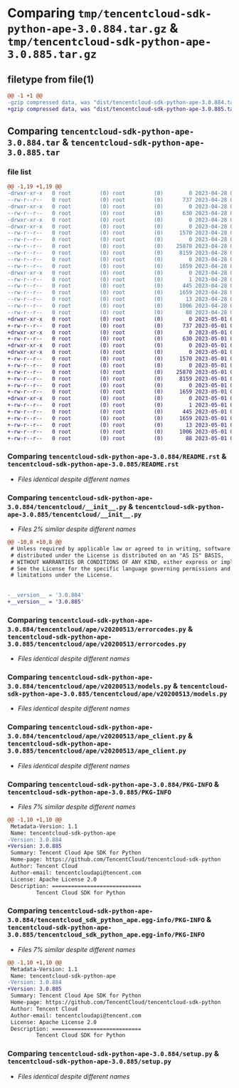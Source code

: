 # Comparing `tmp/tencentcloud-sdk-python-ape-3.0.884.tar.gz` & `tmp/tencentcloud-sdk-python-ape-3.0.885.tar.gz`

## filetype from file(1)

```diff
@@ -1 +1 @@
-gzip compressed data, was "dist/tencentcloud-sdk-python-ape-3.0.884.tar", last modified: Fri Apr 28 02:01:07 2023, max compression
+gzip compressed data, was "dist/tencentcloud-sdk-python-ape-3.0.885.tar", last modified: Mon May  1 00:24:07 2023, max compression
```

## Comparing `tencentcloud-sdk-python-ape-3.0.884.tar` & `tencentcloud-sdk-python-ape-3.0.885.tar`

### file list

```diff
@@ -1,19 +1,19 @@
-drwxr-xr-x   0 root         (0) root         (0)        0 2023-04-28 02:01:07.000000 tencentcloud-sdk-python-ape-3.0.884/
--rw-r--r--   0 root         (0) root         (0)      737 2023-04-28 02:01:06.000000 tencentcloud-sdk-python-ape-3.0.884/README.rst
-drwxr-xr-x   0 root         (0) root         (0)        0 2023-04-28 02:01:07.000000 tencentcloud-sdk-python-ape-3.0.884/tencentcloud/
--rw-r--r--   0 root         (0) root         (0)      630 2023-04-28 02:01:06.000000 tencentcloud-sdk-python-ape-3.0.884/tencentcloud/__init__.py
-drwxr-xr-x   0 root         (0) root         (0)        0 2023-04-28 02:01:07.000000 tencentcloud-sdk-python-ape-3.0.884/tencentcloud/ape/
-drwxr-xr-x   0 root         (0) root         (0)        0 2023-04-28 02:01:07.000000 tencentcloud-sdk-python-ape-3.0.884/tencentcloud/ape/v20200513/
--rw-r--r--   0 root         (0) root         (0)     1570 2023-04-28 02:01:06.000000 tencentcloud-sdk-python-ape-3.0.884/tencentcloud/ape/v20200513/errorcodes.py
--rw-r--r--   0 root         (0) root         (0)        0 2023-04-28 02:01:06.000000 tencentcloud-sdk-python-ape-3.0.884/tencentcloud/ape/v20200513/__init__.py
--rw-r--r--   0 root         (0) root         (0)    25870 2023-04-28 02:01:06.000000 tencentcloud-sdk-python-ape-3.0.884/tencentcloud/ape/v20200513/models.py
--rw-r--r--   0 root         (0) root         (0)     8159 2023-04-28 02:01:06.000000 tencentcloud-sdk-python-ape-3.0.884/tencentcloud/ape/v20200513/ape_client.py
--rw-r--r--   0 root         (0) root         (0)        0 2023-04-28 02:01:06.000000 tencentcloud-sdk-python-ape-3.0.884/tencentcloud/ape/__init__.py
--rw-r--r--   0 root         (0) root         (0)     1659 2023-04-28 02:01:07.000000 tencentcloud-sdk-python-ape-3.0.884/PKG-INFO
-drwxr-xr-x   0 root         (0) root         (0)        0 2023-04-28 02:01:07.000000 tencentcloud-sdk-python-ape-3.0.884/tencentcloud_sdk_python_ape.egg-info/
--rw-r--r--   0 root         (0) root         (0)        1 2023-04-28 02:01:07.000000 tencentcloud-sdk-python-ape-3.0.884/tencentcloud_sdk_python_ape.egg-info/dependency_links.txt
--rw-r--r--   0 root         (0) root         (0)      445 2023-04-28 02:01:07.000000 tencentcloud-sdk-python-ape-3.0.884/tencentcloud_sdk_python_ape.egg-info/SOURCES.txt
--rw-r--r--   0 root         (0) root         (0)     1659 2023-04-28 02:01:07.000000 tencentcloud-sdk-python-ape-3.0.884/tencentcloud_sdk_python_ape.egg-info/PKG-INFO
--rw-r--r--   0 root         (0) root         (0)       13 2023-04-28 02:01:07.000000 tencentcloud-sdk-python-ape-3.0.884/tencentcloud_sdk_python_ape.egg-info/top_level.txt
--rw-r--r--   0 root         (0) root         (0)     1006 2023-04-28 02:01:06.000000 tencentcloud-sdk-python-ape-3.0.884/setup.py
--rw-r--r--   0 root         (0) root         (0)       88 2023-04-28 02:01:07.000000 tencentcloud-sdk-python-ape-3.0.884/setup.cfg
+drwxr-xr-x   0 root         (0) root         (0)        0 2023-05-01 00:24:07.000000 tencentcloud-sdk-python-ape-3.0.885/
+-rw-r--r--   0 root         (0) root         (0)      737 2023-05-01 00:24:07.000000 tencentcloud-sdk-python-ape-3.0.885/README.rst
+drwxr-xr-x   0 root         (0) root         (0)        0 2023-05-01 00:24:07.000000 tencentcloud-sdk-python-ape-3.0.885/tencentcloud/
+-rw-r--r--   0 root         (0) root         (0)      630 2023-05-01 00:24:07.000000 tencentcloud-sdk-python-ape-3.0.885/tencentcloud/__init__.py
+drwxr-xr-x   0 root         (0) root         (0)        0 2023-05-01 00:24:07.000000 tencentcloud-sdk-python-ape-3.0.885/tencentcloud/ape/
+drwxr-xr-x   0 root         (0) root         (0)        0 2023-05-01 00:24:07.000000 tencentcloud-sdk-python-ape-3.0.885/tencentcloud/ape/v20200513/
+-rw-r--r--   0 root         (0) root         (0)     1570 2023-05-01 00:24:07.000000 tencentcloud-sdk-python-ape-3.0.885/tencentcloud/ape/v20200513/errorcodes.py
+-rw-r--r--   0 root         (0) root         (0)        0 2023-05-01 00:24:07.000000 tencentcloud-sdk-python-ape-3.0.885/tencentcloud/ape/v20200513/__init__.py
+-rw-r--r--   0 root         (0) root         (0)    25870 2023-05-01 00:24:07.000000 tencentcloud-sdk-python-ape-3.0.885/tencentcloud/ape/v20200513/models.py
+-rw-r--r--   0 root         (0) root         (0)     8159 2023-05-01 00:24:07.000000 tencentcloud-sdk-python-ape-3.0.885/tencentcloud/ape/v20200513/ape_client.py
+-rw-r--r--   0 root         (0) root         (0)        0 2023-05-01 00:24:07.000000 tencentcloud-sdk-python-ape-3.0.885/tencentcloud/ape/__init__.py
+-rw-r--r--   0 root         (0) root         (0)     1659 2023-05-01 00:24:07.000000 tencentcloud-sdk-python-ape-3.0.885/PKG-INFO
+drwxr-xr-x   0 root         (0) root         (0)        0 2023-05-01 00:24:07.000000 tencentcloud-sdk-python-ape-3.0.885/tencentcloud_sdk_python_ape.egg-info/
+-rw-r--r--   0 root         (0) root         (0)        1 2023-05-01 00:24:07.000000 tencentcloud-sdk-python-ape-3.0.885/tencentcloud_sdk_python_ape.egg-info/dependency_links.txt
+-rw-r--r--   0 root         (0) root         (0)      445 2023-05-01 00:24:07.000000 tencentcloud-sdk-python-ape-3.0.885/tencentcloud_sdk_python_ape.egg-info/SOURCES.txt
+-rw-r--r--   0 root         (0) root         (0)     1659 2023-05-01 00:24:07.000000 tencentcloud-sdk-python-ape-3.0.885/tencentcloud_sdk_python_ape.egg-info/PKG-INFO
+-rw-r--r--   0 root         (0) root         (0)       13 2023-05-01 00:24:07.000000 tencentcloud-sdk-python-ape-3.0.885/tencentcloud_sdk_python_ape.egg-info/top_level.txt
+-rw-r--r--   0 root         (0) root         (0)     1006 2023-05-01 00:24:07.000000 tencentcloud-sdk-python-ape-3.0.885/setup.py
+-rw-r--r--   0 root         (0) root         (0)       88 2023-05-01 00:24:07.000000 tencentcloud-sdk-python-ape-3.0.885/setup.cfg
```

### Comparing `tencentcloud-sdk-python-ape-3.0.884/README.rst` & `tencentcloud-sdk-python-ape-3.0.885/README.rst`

 * *Files identical despite different names*

### Comparing `tencentcloud-sdk-python-ape-3.0.884/tencentcloud/__init__.py` & `tencentcloud-sdk-python-ape-3.0.885/tencentcloud/__init__.py`

 * *Files 2% similar despite different names*

```diff
@@ -10,8 +10,8 @@
 # Unless required by applicable law or agreed to in writing, software
 # distributed under the License is distributed on an "AS IS" BASIS,
 # WITHOUT WARRANTIES OR CONDITIONS OF ANY KIND, either express or implied.
 # See the License for the specific language governing permissions and
 # limitations under the License.
 
 
-__version__ = '3.0.884'
+__version__ = '3.0.885'
```

### Comparing `tencentcloud-sdk-python-ape-3.0.884/tencentcloud/ape/v20200513/errorcodes.py` & `tencentcloud-sdk-python-ape-3.0.885/tencentcloud/ape/v20200513/errorcodes.py`

 * *Files identical despite different names*

### Comparing `tencentcloud-sdk-python-ape-3.0.884/tencentcloud/ape/v20200513/models.py` & `tencentcloud-sdk-python-ape-3.0.885/tencentcloud/ape/v20200513/models.py`

 * *Files identical despite different names*

### Comparing `tencentcloud-sdk-python-ape-3.0.884/tencentcloud/ape/v20200513/ape_client.py` & `tencentcloud-sdk-python-ape-3.0.885/tencentcloud/ape/v20200513/ape_client.py`

 * *Files identical despite different names*

### Comparing `tencentcloud-sdk-python-ape-3.0.884/PKG-INFO` & `tencentcloud-sdk-python-ape-3.0.885/PKG-INFO`

 * *Files 7% similar despite different names*

```diff
@@ -1,10 +1,10 @@
 Metadata-Version: 1.1
 Name: tencentcloud-sdk-python-ape
-Version: 3.0.884
+Version: 3.0.885
 Summary: Tencent Cloud Ape SDK for Python
 Home-page: https://github.com/TencentCloud/tencentcloud-sdk-python
 Author: Tencent Cloud
 Author-email: tencentcloudapi@tencent.com
 License: Apache License 2.0
 Description: ============================
         Tencent Cloud SDK for Python
```

### Comparing `tencentcloud-sdk-python-ape-3.0.884/tencentcloud_sdk_python_ape.egg-info/PKG-INFO` & `tencentcloud-sdk-python-ape-3.0.885/tencentcloud_sdk_python_ape.egg-info/PKG-INFO`

 * *Files 7% similar despite different names*

```diff
@@ -1,10 +1,10 @@
 Metadata-Version: 1.1
 Name: tencentcloud-sdk-python-ape
-Version: 3.0.884
+Version: 3.0.885
 Summary: Tencent Cloud Ape SDK for Python
 Home-page: https://github.com/TencentCloud/tencentcloud-sdk-python
 Author: Tencent Cloud
 Author-email: tencentcloudapi@tencent.com
 License: Apache License 2.0
 Description: ============================
         Tencent Cloud SDK for Python
```

### Comparing `tencentcloud-sdk-python-ape-3.0.884/setup.py` & `tencentcloud-sdk-python-ape-3.0.885/setup.py`

 * *Files identical despite different names*

